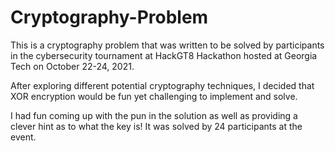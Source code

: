# Cryptography-Problem

This is a cryptography problem that was written to be solved by participants in the cybersecurity tournament at HackGT8 Hackathon hosted at Georgia Tech on October 22-24, 2021.

After exploring different potential cryptography techniques, I decided that XOR encryption would be fun yet challenging to implement and solve.

I had fun coming up with the pun in the solution as well as providing a clever hint as to what the key is! It was solved by 24 participants at the event.
